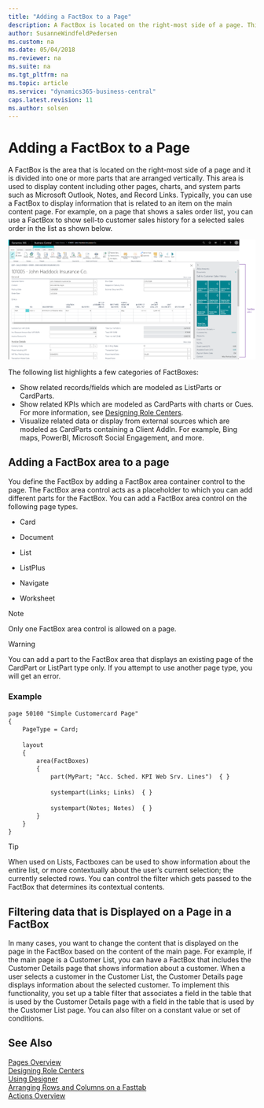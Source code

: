 ```yaml
---
title: "Adding a FactBox to a Page"
description: A FactBox is located on the right-most side of a page. This area is used to display content including other pages, charts, and system parts such as Microsoft Outlook, Notes, and Record Links.
author: SusanneWindfeldPedersen
ms.custom: na
ms.date: 05/04/2018
ms.reviewer: na
ms.suite: na
ms.tgt_pltfrm: na
ms.topic: article
ms.service: "dynamics365-business-central"
caps.latest.revision: 11
ms.author: solsen
---
```

# Adding a FactBox to a Page
A FactBox is the area that is located on the right-most side of a page and it is divided into one or more parts that are arranged vertically. This area is used to display content including other pages, charts, and system parts such as Microsoft Outlook, Notes, and Record Links. Typically, you can use a FactBox to display information that is related to an item on the main content page. For example, on a page that shows a sales order list, you can use a FactBox to show sell-to customer sales history for a selected sales order in the list as shown below.  

![Shows FactBox on a sales order](media/factboxes.png "FactBoxOverview")  

The following list highlights a few categories of FactBoxes:

- Show related records/fields which are modeled as ListParts or CardParts.
- Show related KPIs which are modeled as CardParts with charts or Cues. For more information, see [Designing Role Centers](devenv-designing-role-centers.md).
- Visualize related data or display from external sources which are modeled as CardParts containing a Client AddIn. For example, Bing maps, PowerBI, Microsoft Social Engagement, and more. 
  
## Adding a FactBox area to a page
You define the FactBox by adding a FactBox area container control to the page. The FactBox area control acts as a placeholder to which you can add different parts for the FactBox. You can add a FactBox area control on the following page types. 
  
-   Card  
  
-   Document  
  
-   List  
  
-   ListPlus  
  
-   Navigate  
  
-   Worksheet 

> [!NOTE]  
> Only one FactBox area control is allowed on a page. 

> [!WARNING]  
> You can add a part to the FactBox area that displays an existing page of the CardPart or ListPart type only. If you attempt to use another page type, you will get an error. 

### Example

```
page 50100 "Simple Customercard Page"
{
    PageType = Card;
 
    layout
    {
        area(FactBoxes)
        {
            part(MyPart; "Acc. Sched. KPI Web Srv. Lines")  { }

            systempart(Links; Links)  { } 
         
            systempart(Notes; Notes)  { }         
        }
    }
}
```
> [!TIP]  
> When used on Lists, Factboxes can be used to show information about the entire list, or more contextually about the user’s current selection; the currently selected rows. You can control the filter which gets passed to the FactBox that determines its contextual contents. 

## Filtering data that is Displayed on a Page in a FactBox
In many cases, you want to change the content that is displayed on the page in the FactBox based on the content of the main page. For example, if the main page is a Customer List, you can have a FactBox that includes the Customer Details page that shows information about a customer. When a user selects a customer in the Customer List, the Customer Details page displays information about the selected customer. To implement this functionality, you set up a table filter that associates a field in the table that is used by the Customer Details page with a field in the table that is used by the Customer List page. You can also filter on a constant value or set of conditions. 

## See Also  
[Pages Overview](devenv-pages-overview.md)   
[Designing Role Centers](devenv-designing-role-centers.md)  
[Using Designer](devenv-inclient-designer.md)  
[Arranging Rows and Columns on a Fasttab]()  
[Actions Overview](devenv-actions-overview.md)

